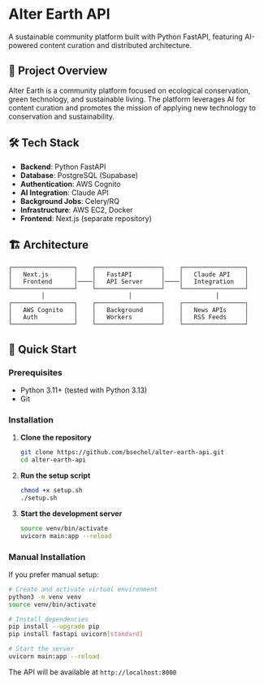 # Alter Earth API

A sustainable community platform built with Python FastAPI, featuring AI-powered content curation and distributed architecture.

## 🌱 Project Overview

Alter Earth is a community platform focused on ecological conservation, green technology, and sustainable living. The platform leverages AI for content curation and promotes the mission of applying new technology to conservation and sustainability.

## 🛠 Tech Stack

- **Backend**: Python FastAPI
- **Database**: PostgreSQL (Supabase)
- **Authentication**: AWS Cognito
- **AI Integration**: Claude API
- **Background Jobs**: Celery/RQ
- **Infrastructure**: AWS EC2, Docker
- **Frontend**: Next.js (separate repository)

## 🏗 Architecture

```
┌─────────────────┐    ┌──────────────────┐    ┌─────────────────┐
│   Next.js       │    │   FastAPI        │    │   Claude API    │
│   Frontend      │────│   API Server     │────│   Integration   │
└─────────────────┘    └──────────────────┘    └─────────────────┘
         │                       │                       │
┌─────────────────┐    ┌──────────────────┐    ┌─────────────────┐
│   AWS Cognito   │    │   Background     │    │   News APIs     │
│   Auth          │    │   Workers        │    │   RSS Feeds     │
└─────────────────┘    └──────────────────┘    └─────────────────┘
```

## 🚀 Quick Start

### Prerequisites
- Python 3.11+ (tested with Python 3.13)
- Git

### Installation

1. **Clone the repository**
   ```bash
   git clone https://github.com/bsechel/alter-earth-api.git
   cd alter-earth-api
   ```

2. **Run the setup script**
   ```bash
   chmod +x setup.sh
   ./setup.sh
   ```

3. **Start the development server**
   ```bash
   source venv/bin/activate
   uvicorn main:app --reload
   ```

### Manual Installation

If you prefer manual setup:

```bash
# Create and activate virtual environment
python3 -m venv venv
source venv/bin/activate

# Install dependencies
pip install --upgrade pip
pip install fastapi uvicorn[standard]

# Start the server
uvicorn main:app --reload
```

The API will be available at `http://localhost:8000`

